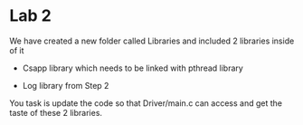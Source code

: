 # Lab 2

We have created a new folder called Libraries and included 2 libraries inside of it

* Csapp library which needs to be linked with pthread library

* Log library from Step 2

You task is update the code so that Driver/main.c can access and get the
taste of these 2 libraries.


